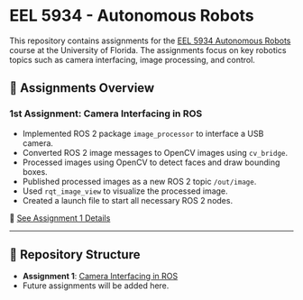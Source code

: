 # EEL 5934 - Autonomous Robots

This repository contains assignments for the [EEL 5934 Autonomous Robots](https://www.ece.ufl.edu/) course at the University of Florida. The assignments focus on key robotics topics such as camera interfacing, image processing, and control.

## 📌 Assignments Overview

### **1st Assignment: Camera Interfacing in ROS**
- Implemented ROS 2 package `image_processor` to interface a USB camera.
- Converted ROS 2 image messages to OpenCV images using `cv_bridge`.
- Processed images using OpenCV to detect faces and draw bounding boxes.
- Published processed images as a new ROS 2 topic `/out/image`.
- Used `rqt_image_view` to visualize the processed image.
- Created a launch file to start all necessary ROS 2 nodes.

📂 [See Assignment 1 Details](./Assignment%201.%20Camera%20Interfacing%20in%20ROS/README.md)

---

## 📂 Repository Structure

- **Assignment 1**: [Camera Interfacing in ROS](./Assignment%201.%20Camera%20Interfacing%20in%20ROS/)
- Future assignments will be added here.


